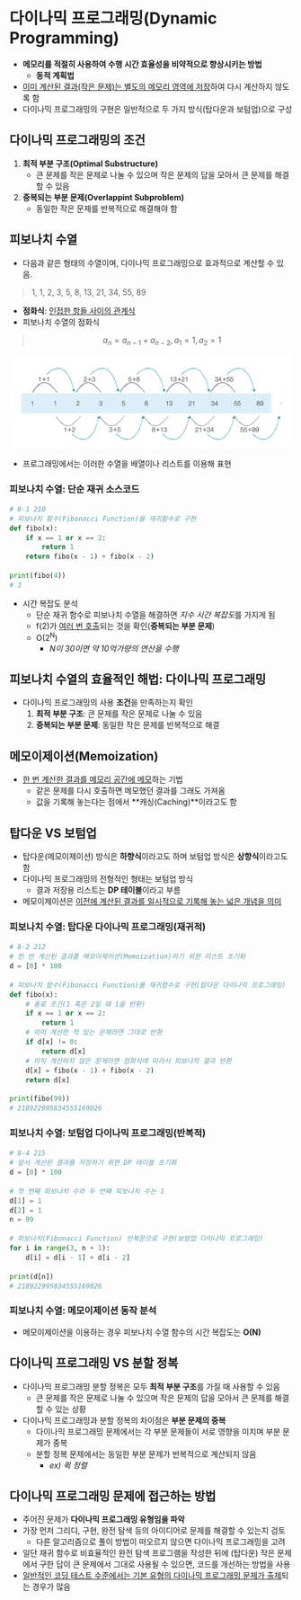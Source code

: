 # 다이나믹 프로그래밍(Dynamic Programming)
* **메모리를 적절히 사용하여 수행 시간 효율성을 비약적으로 향상시키는 방법**
  * **동적 계획법**
* <u>이미 계산된 결과(작은 문제)는 별도의 메모리 영역에 저장</u>하여 다시 계산하지 않도록 함
* 다이나믹 프로그래밍의 구현은 일반적으로 두 가지 방식(탑다운과 보텀업)으로 구성

## 다이나믹 프로그래밍의 조건
1. **최적 부분 구조(Optimal Substructure)**
    * 큰 문제를 작은 문제로 나눌 수 있으며 작은 문제의 답을 모아서 큰 문제를 해결할 수 있음
2. **중복되는 부분 문제(Overlappint Subproblem)**
    * 동일한 작은 문제를 반복적으로 해결해야 함

## 피보나치 수열
* 다음과 같은 형태의 수열이며, 다이나믹 프로그래밍으로 효과적으로 계산할 수 있음.
> 1, 1, 2, 3, 5, 8, 13, 21, 34, 55, 89

* **점화식**: <u>인접한 항들 사이의 관계식</u>
* 피보나치 수열의 점화식
> $$a_n=a_{n-1}+a_{n-2}, a_1=1,a_2=1$$

![fibo_1](images/21_fibo_1.png)

* 프로그래밍에서는 이러한 수열을 배열이나 리스트를 이용해 표현

### 피보나치 수열: 단순 재귀 소스코드
```py
# 8-1 210
# 피보나치 함수(Fibonacci Function)을 재귀함수로 구현
def fibo(x):
    if x == 1 or x == 2:
        return 1
    return fibo(x - 1) + fibo(x - 2)
  
print(fibo(4))
# 3
```
* 시간 복잡도 분석
  * 단순 재귀 함수로 피보나치 수열을 해결하면 *지수 시간 복잡도*를 가지게 됨
  * f(2)가 <u>여러 번 호출</u>되는 것을 확인(**중복되는 부분 문제**)
  * O(2<sup>N</sup>)
    * *N이 30이면 약 10억가량의 연산을 수행*

## 피보나치 수열의 효율적인 해법: 다이나믹 프로그래밍
* 다이나믹 프로그래밍의 사용 **조건**을 만족하는지 확인
  1. **최적 부분 구조**: 큰 문제를 작은 문제로 나눌 수 있음
  2. **중복되는 부분 문제**: 동일한 작은 문제를 반복적으로 해결

## 메모이제이션(Memoization)
* <u>한 번 계산한 결과를 메모리 공간에 메모</u>하는 기법
  * 같은 문제를 다시 호출하면 메모했던 결과를 그래도 가져옴
  * 값을 기록해 놓는다는 점에서 **캐싱(Caching)**이라고도 함

## 탑다운 VS 보텀업
* 탑다운(메모이제이션) 방식은 **하향식**이라고도 하며 보텀업 방식은 **상향식**이라고도 함
* 다이나믹 프로그래밍의 전형적인 형태는 보텀업 방식
  * 결과 저장용 리스트는 **DP 테이블**이라고 부름
* 메모이제이션은 <u>이전에 계산된 결과를 일시적으로 기록해 놓는 넓은 개념을 의미</u>

### 피보나치 수열: 탑다운 다이나믹 프로그래밍(재귀적)
```py
# 8-2 212
# 한 번 계산된 결과를 메모이제이션(Memoization)하기 위한 리스트 초기화
d = [0] * 100

# 피보나치 함수(Fibonacci Function)를 재귀함수로 구현(탑다운 다이나믹 프로그래밍)
def fibo(x):
    # 종료 조건(1 혹은 2일 때 1을 반환)
    if x == 1 or x == 2:
        return 1
    # 이미 계산한 적 있는 문제라면 그대로 반환
    if d[x] != 0:
        return d[x]
    # 아직 계산하지 않은 문제라면 점화식에 따라서 피보나치 결과 반환
    d[x] = fibo(x - 1) + fibo(x - 2)
    return d[x]

print(fibo(99))
# 218922995834555169026
```

### 피보나치 수열: 보텀업 다이나믹 프로그래밍(반복적)
```py
# 8-4 215
# 앞서 계산된 결과를 저장하기 위한 DP 테이블 초기화
d = [0] * 100

# 첫 번째 피보나치 수와 두 번째 피보나치 수는 1
d[1] = 1
d[2] = 1
n = 99

# 피보나치(Fibonacci Function) 반복문으로 구현(보텀업 다이나믹 프로그래밍)
for i in range(3, n + 1):
    d[i] = d[i - 1] + d[i - 2]
  
print(d[n])
# 218922995834555169026
```

### 피보나치 수열: 메모이제이션 동작 분석
* 메모이제이션을 이용하는 경우 피보나치 수열 함수의 시간 복잡도는 **O(N)**

## 다이나믹 프로그래밍 VS 분할 정복
* 다이나믹 프로그래밍 분할 정복은 모두 **최적 부분 구조**를 가질 때 사용할 수 있음
  * 큰 문제를 작은 문제로 나눌 수 있으며 작은 문제의 답을 모아서 큰 문제를 해결할 수 있는 상황
* 다이나믹 프로그래밍과 분할 정복의 차이점은 **부분 문제의 중복**
  * 다이나믹 프로그래밍 문제에서는 각 부분 문제들이 서로 영향을 미치며 부분 문제가 중복
  * 분할 정복 문제에서는 동일한 부분 문제가 반복적으로 계산되지 않음
    * *ex) 퀵 정렬*

## 다이나믹 프로그래밍 문제에 접근하는 방법
* 주어진 문제가 **다이나믹 프로그래밍 유형임을 파악**
* 가장 먼저 그리디, 구현, 완전 탐색 등의 아이디어로 문제를 해결할 수 있는지 검토
  * 다른 알고리즘으로 풀이 방법이 떠오르지 않으면 다이나믹 프로그래밍을 고려
* 일단 재귀 함수로 비효율적인 완전 탐색 프로그램을 작성한 뒤에 (탑다운) 작은 문제에서 구한 답이 큰 문제에서 그대로 사용될 수 있으면, 코드를 개선하는 방법을 사용
* <u>일반적인 코딩 테스트 수준에서는 기본 유형의 다이나믹 프로그래밍 문제가 출제</u>되는 경우가 많음